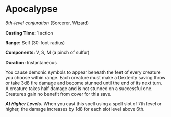 # Apocalypse
*6th-level conjuration* (Sorcerer, Wizard)

**Casting Time:** 1 action

**Range:** Self (30-foot radius)

**Components:** V, S, M (a pinch of sulfur)

**Duration:** Instantaneous

You cause demonic symbols to appear beneath the feet of every creature you choose within range. Each creature must make a Dexterity saving throw or take 3d8 fire damage and become stunned until the end of its next turn. A creature takes half damage and is not stunned on a successful one. Creatures gain no benefit from cover for this save.

***At Higher Levels.*** When you cast this spell using a spell slot of 7th level or higher, the damage increases by 1d8 for each slot level above 6th.